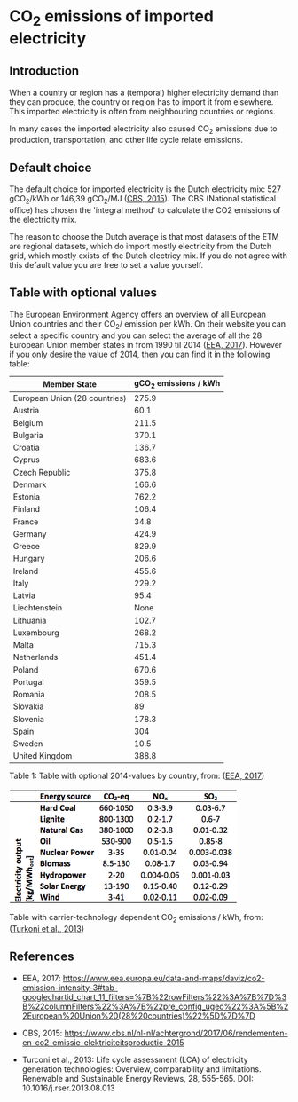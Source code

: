 # **CO<sub>2</sub> emissions of imported electricity**

## **Introduction**
When a country or region has a (temporal) higher electricity demand than they can produce, the country or region has to import it from elsewhere. This imported electricity is often from neighbouring countries or regions. 

In many cases the imported electricity also caused CO<sub>2</sub> emissions due to production, transportation, and other life cycle relate emissions. 


## **Default choice**

The default choice for imported electricity is the Dutch electricity mix: 527 gCO<sub>2</sub>/kWh or 146,39 gCO<sub>2</sub>/MJ (<a href="#ref">CBS, 2015</a>). The CBS (National statistical office) has chosen the 'integral method' to calculate the CO2 emissions of the electricity mix. 

The reason to choose the Dutch average is that most datasets of the ETM are regional datasets, which do import mostly electricity from the Dutch grid, which mostly exists of the Dutch electricy mix. If you do not agree with this default value you are free to set a value yourself.


## **Table with optional values**


The European Environment Agency offers an overview of all European Union countries and their CO<sub>2</sub>/ emission per kWh. On their website you can select a specific country and you can select the average of all the 28 European Union member states in from 1990 til 2014 (<a href="#ref">EEA, 2017</a>). However if you only desire the value of 2014, then you can find it in the following table:


Member State		| gCO<sub>2</sub> emissions / kWh
------------- | -------------
European Union (28 countries)| 275.9 
Austria			| 60.1
Belgium			| 211.5
Bulgaria			| 370.1
Croatia			| 136.7
Cyprus				| 683.6
Czech Republic	| 375.8
Denmark			| 	166.6
Estonia			| 762.2
Finland			| 106.4
France				| 34.8
Germany			| 	424.9
Greece				| 829.9
Hungary			| 206.6
Ireland			| 455.6
Italy				| 229.2
Latvia				| 95.4
Liechtenstein		| 	None
Lithuania			| 102.7
Luxembourg		| 268.2
Malta				| 715.3
Netherlands		| 451.4
Poland				| 670.6
Portugal			| 359.5
Romania			| 208.5
Slovakia			| 89
Slovenia			| 178.3
Spain				| 304
Sweden				| 10.5
United Kingdom	| 388.8


Table 1: Table with optional 2014-values by country, from: (<a href="#ref">EEA, 2017</a>)

<p>

![](../images/20180111_carrier-technology_co2_emissions.png)



<p>
  
Table with carrier-technology dependent CO<sub>2</sub> emissions / kWh, from: (<a href="#ref">Turkoni et al., 2013</a>)

<a name="ref"></a>
References
----------
- EEA, 2017: https://www.eea.europa.eu/data-and-maps/daviz/co2-emission-intensity-3#tab-googlechartid_chart_11_filters=%7B%22rowFilters%22%3A%7B%7D%3B%22columnFilters%22%3A%7B%22pre_config_ugeo%22%3A%5B%22European%20Union%20(28%20countries)%22%5D%7D%7D 

- CBS, 2015: https://www.cbs.nl/nl-nl/achtergrond/2017/06/rendementen-en-co2-emissie-elektriciteitsproductie-2015

- Turconi et al., 2013: Life cycle assessment (LCA) of electricity generation
technologies: Overview, comparability and limitations. Renewable and Sustainable Energy Reviews, 28, 555-565. DOI: 10.1016/j.rser.2013.08.013
